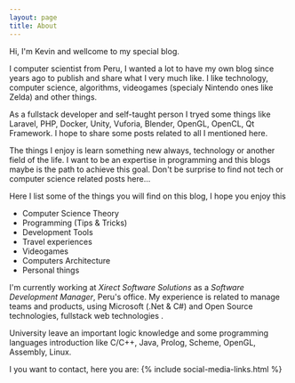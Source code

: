 ```yaml
---
layout: page
title: About
---
```


Hi, I'm Kevin and wellcome to my special blog.

I computer scientist from Peru, I wanted a lot to have my own blog since years ago to publish and share what I very much like. I like technology, computer science, algorithms, videogames (specialy Nintendo ones like Zelda) and other things.

As a fullstack developer and self-taught person I tryed some things like Laravel, PHP, Docker, Unity, Vuforia, Blender, OpenGL, OpenCL, Qt Framework. I hope to share some posts related to all I mentioned here.

The things I enjoy is learn something new always, technology or another field of the life. I want to be an expertise in programming and this blogs maybe is the path to achieve this goal. Don't be surprise to find not tech or computer science related posts here...

Here I list some of the things you will find on this blog, I hope you enjoy this 

- Computer Science Theory
- Programming (Tips & Tricks)
- Development Tools
- Travel experiences
- Videogames
- Computers Architecture
- Personal things

I'm currently working at *Xirect Software Solutions* as a *Software Development Manager*, Peru's office. My experience is related to manage teams and products, using Microsoft (.Net & C#) and Open Source technologies, fullstack web technologies . 

University leave an important logic knowledge and some programming languages introduction like C/C++, Java, Prolog, Scheme, OpenGL, Assembly, Linux.

I you want to contact, here you are:
{% include social-media-links.html %}